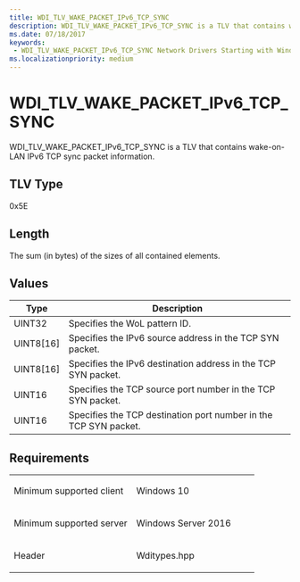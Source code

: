 ```yaml
---
title: WDI_TLV_WAKE_PACKET_IPv6_TCP_SYNC
description: WDI_TLV_WAKE_PACKET_IPv6_TCP_SYNC is a TLV that contains wake-on-LAN IPv6 TCP sync packet information.
ms.date: 07/18/2017
keywords:
 - WDI_TLV_WAKE_PACKET_IPv6_TCP_SYNC Network Drivers Starting with Windows Vista
ms.localizationpriority: medium
---
```


# WDI\_TLV\_WAKE\_PACKET\_IPv6\_TCP\_SYNC


WDI\_TLV\_WAKE\_PACKET\_IPv6\_TCP\_SYNC is a TLV that contains wake-on-LAN IPv6 TCP sync packet information.

## TLV Type


0x5E

## Length


The sum (in bytes) of the sizes of all contained elements.

## Values


| Type        | Description                                                      |
|-------------|------------------------------------------------------------------|
| UINT32      | Specifies the WoL pattern ID.                                    |
| UINT8\[16\] | Specifies the IPv6 source address in the TCP SYN packet.         |
| UINT8\[16\] | Specifies the IPv6 destination address in the TCP SYN packet.    |
| UINT16      | Specifies the TCP source port number in the TCP SYN packet.      |
| UINT16      | Specifies the TCP destination port number in the TCP SYN packet. |

 

## Requirements

<table>
<colgroup>
<col width="50%" />
<col width="50%" />
</colgroup>
<tbody>
<tr class="odd">
<td><p>Minimum supported client</p></td>
<td><p>Windows 10</p></td>
</tr>
<tr class="even">
<td><p>Minimum supported server</p></td>
<td><p>Windows Server 2016</p></td>
</tr>
<tr class="odd">
<td><p>Header</p></td>
<td>Wditypes.hpp</td>
</tr>
</tbody>
</table>

 

 




